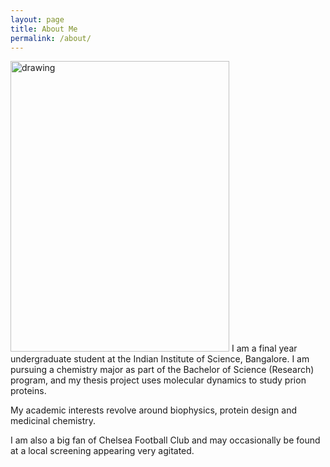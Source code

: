 ```yaml
---
layout: page
title: About Me
permalink: /about/
---
```


<img src="/images/portrait.jpg" alt="drawing" width="350" height="465" />
I am a final year undergraduate student at the Indian Institute of Science, Bangalore. I am pursuing a chemistry major as part of the Bachelor of Science (Research) program, and my thesis project uses molecular dynamics to study prion proteins.

My academic interests revolve around biophysics, protein design and medicinal chemistry.

I am also a big fan of Chelsea Football Club and may occasionally be found at a local screening appearing very agitated.
